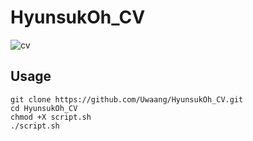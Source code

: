 # HyunsukOh_CV
![cv](https://github.com/Uwaang/HyunsukOh_CV/assets/102516673/d55903f0-167e-4f2b-88e1-6a5ddc4a860c)

## Usage
```
git clone https://github.com/Uwaang/HyunsukOh_CV.git
cd HyunsukOh_CV
chmod +X script.sh
./script.sh
```
